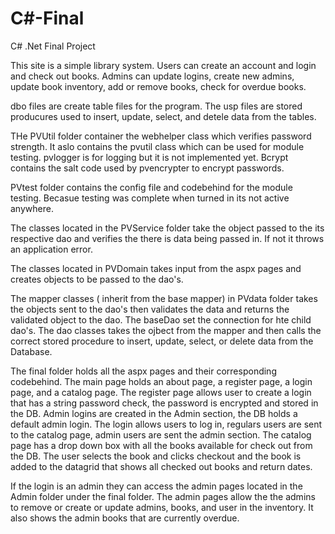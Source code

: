 # C#-Final
C# .Net Final Project

This site is a simple library system. Users can create an account and login and check out books. Admins can update logins, create new admins, update book inventory, add or remove books, check for overdue books.

dbo files are create table files for the program. The usp files are stored producures used to insert, update, select, and detele data from the tables.

THe PVUtil folder container the webhelper class which verifies password strength. It aslo contains the pvutil class which can be used for module testing.
pvlogger is for logging but it is not implemented yet. Bcrypt contains the salt code used by pvencrypter to encrypt passwords.

PVtest folder contains the config file and codebehind for the module testing. Becasue testing was complete when turned in its not active anywhere.

The classes located in the PVService folder take the object passed to the its respective dao and verifies the there is data being passed in. If not it throws an application error.

The classes located in PVDomain takes input from the aspx pages and creates objects to be passed to the dao's.

The mapper classes ( inherit from the base mapper) in PVdata folder takes the objects sent to the dao's then validates the data and returns the validated object to the dao.
The baseDao set the connection for hte child dao's. The dao classes takes the ojbect from the mapper and then calls the correct stored procedure to insert, update, select, or delete data from the Database.


The final folder holds all the aspx pages and their corresponding codebehind.
The main page holds an about page, a register page, a login page, and a catalog page.
The register page allows user to create a login that has a string password check, the password is encrypted and stored in the DB. Admin logins are created in the Admin section, the DB holds a default admin login.
The login allows users to log in, regulars users are sent to the catalog page, admin users are sent the admin section.
The catalog page has a drop down box with all the books available for check out from the DB. The user selects the book and clicks checkout and the book is added to the datagrid that shows all checked out books and return dates.

If the login is an admin they can access the admin pages located in the Admin folder under the final folder.
The admin pages allow the the admins to remove or create or update admins, books, and user in the inventory. It also shows the admin books that are currently overdue.



